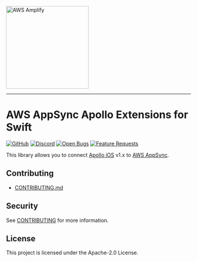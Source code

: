 <img src="https://s3.amazonaws.com/aws-mobile-hub-images/aws-amplify-logo.png" alt="AWS Amplify" width="225">

---

# AWS AppSync Apollo Extensions for Swift

[![GitHub](https://img.shields.io/github/license/aws-amplify/aws-appsync-apollo-interceptors-swift)](LICENSE)
[![Discord](https://img.shields.io/discord/308323056592486420?logo=discord)](https://discord.gg/jWVbPfC)
[![Open Bugs](https://img.shields.io/github/issues/aws-amplify/aws-appsync-apollo-interceptors-swift/bug?color=d73a4a&label=bugs)](https://github.com/aws-amplify/aws-appsync-apollo-interceptors-swift/issues?q=is%3Aissue+is%3Aopen+label%3Abug)
[![Feature Requests](https://img.shields.io/github/issues/aws-amplify/aws-appsync-apollo-interceptors-swift/feature-request?color=ff9001&label=feature%20requests)](https://github.com/aws-amplify/aws-appsync-apollo-interceptors-swift/issues?q=is%3Aissue+label%3Afeature-request+is%3Aopen)

This library allows you to connect [Apollo iOS](https://www.apollographql.com/docs/ios) v1.x to [AWS AppSync](https://aws.amazon.com/pm/appsync/).

## Contributing

- [CONTRIBUTING.md](/CONTRIBUTING.md)

## Security

See [CONTRIBUTING](CONTRIBUTING.md#security-issue-notifications) for more information.

## License

This project is licensed under the Apache-2.0 License.
